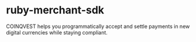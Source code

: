 # ruby-merchant-sdk
COINQVEST helps you programmatically accept and settle payments in new digital currencies while staying compliant.
